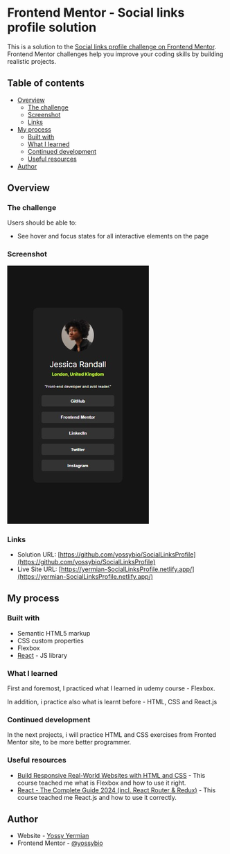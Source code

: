 # Frontend Mentor - Social links profile solution

This is a solution to the [Social links profile challenge on Frontend Mentor](https://www.frontendmentor.io/challenges/social-links-profile-UG32l9m6dQ). Frontend Mentor challenges help you improve your coding skills by building realistic projects.

## Table of contents

- [Overview](#overview)
  - [The challenge](#the-challenge)
  - [Screenshot](#screenshot)
  - [Links](#links)
- [My process](#my-process)
  - [Built with](#built-with)
  - [What I learned](#what-i-learned)
  - [Continued development](#continued-development)
  - [Useful resources](#useful-resources)
- [Author](#author)

## Overview

### The challenge

Users should be able to:

- See hover and focus states for all interactive elements on the page

### Screenshot

![Project Screenshot](./screenshot.jpg)

### Links

- Solution URL: [https://github.com/yossybio/SocialLinksProfile](https://github.com/yossybio/SocialLinksProfile)
- Live Site URL: [https://yermian-SocialLinksProfile.netlify.app/](https://yermian-SocialLinksProfile.netlify.app/)

## My process

### Built with

- Semantic HTML5 markup
- CSS custom properties
- Flexbox
- [React](https://reactjs.org/) - JS library

### What I learned

First and foremost, I practiced what I learned in udemy course - Flexbox.

In addition, i practice also what is learnt before - HTML, CSS and React.js

### Continued development

In the next projects, i will practice HTML and CSS exercises from Fronted Mentor site, to be more better programmer.

### Useful resources

- [Build Responsive Real-World Websites with HTML and CSS](https://www.udemy.com/course/design-and-develop-a-killer-website-with-html5-and-css3/?couponCode=LETSLEARNNOWPP) - This course teached me what is Flexbox and how to use it right.
- [React - The Complete Guide 2024 (incl. React Router & Redux)](https://www.udemy.com/course/react-the-complete-guide-incl-redux/?couponCode=LETSLEARNNOWPP) - This course teached me React.js and how to use it correctly.

## Author

- Website - [Yossy Yermian](https://yossybio.github.io/cv/)
- Frontend Mentor - [@yossybio](https://www.frontendmentor.io/profile/yossybio)
